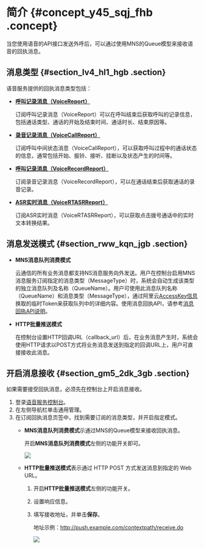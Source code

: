 # 简介 {#concept_y45_sqj_fhb .concept}

当您使用语音的API接口发送外呼后，可以通过使用MNS的Queue模型来接收语音的回执消息。

## 消息类型 {#section_lv4_hl1_hgb .section}

语音服务提供的回执消息类型包括：

-   **[呼叫记录消息（VoiceReport）](cn.zh-CN/API参考/消息回执/VoiceReport.md)**

    订阅呼叫记录消息（VoiceReport）可以在呼叫结束后获取呼叫的记录信息，包括通话类型、通话的开始及结束时间、通话时长、结束原因等。

-   **[录音记录消息（VoiceCallReport）](cn.zh-CN/API参考/消息回执/VoiceReport.md)**

    订阅呼叫中间状态消息（VoiceCallReport），可以获取呼叫过程中的通话状态的信息，通常包括开始、振铃、接听、挂断以及状态产生的时间等。

-   **[呼叫记录消息（VoiceRecordReport）](cn.zh-CN/API参考/消息回执/VoiceReport.md)**

    订阅录音记录消息（VoiceRecordReport），可以在通话结束后获取通话的录音记录。

-   **[ASR实时消息（VoiceRTASRReport）](cn.zh-CN/API参考/消息回执/VoiceReport.md)**

    订阅ASR实时消息（VoiceRTASRReport），可以获取点击拨号通话中的实时文本转换结果。


## 消息发送模式 {#section_rww_kqn_jgb .section}

-   **MNS消息队列消费模式**

    云通信的所有业务消息都支持NS消息服务向外发送。用户在控制台启用MNS消息服务订阅指定的消息类型（MessageType）时，系统会自动生成该类型的独立消息队列及名称（QueueName）。用户可使用此消息队列名称（QueueName）和消息类型（MessageType），通过阿里云[AccessKey信息](https://usercenter.console.aliyun.com/#/manage/ak)换取的临时Token来获取队列中的详细内容。使用消息回执API，请参考[消息回执API说明](~~112808~~)。

-   **HTTP批量推送模式**

    在控制台设置HTTP回调URL（callback\_url）后，在业务消息产生时，系统会使用HTTP请求以POST方式将业务消息发送到指定的回调URL上，用户可直接接收此消息。


## 开启消息接收 {#section_gm5_2dk_3gb .section}

如果需要接受回执消息，必须先在控制台上开启消息接收。

1.  登录[语音服务控制台](https://dyvms.console.aliyun.com/dyvms.htm#/account)。
2.  在左侧导航栏单击通用管理。
3.  在订阅回执消息页签中，找到需要订阅的消息类型，并开启指定模式。
    -   **MNS消息队列消费模式**示通过MNS的Queue模型来接收回执消息。

        开启**MNS消息队列消费模式**左侧的功能开关即可。

        ![](http://static-aliyun-doc.oss-cn-hangzhou.aliyuncs.com/assets/img/149938/155505269941901_zh-CN.png)

    -   **HTTP批量推送模式**表示通过 HTTP POST 方式发送消息到指定的 Web URL。
        1.  开启**HTTP批量推送模式**左侧的功能开关。
        2.  设置响应信息。
        3.  填写接收地址，并单击**保存**。

            地址示例：http://push.example.com/contextpath/receive.do

            ![](http://static-aliyun-doc.oss-cn-hangzhou.aliyuncs.com/assets/img/149938/155505269941902_zh-CN.png)


